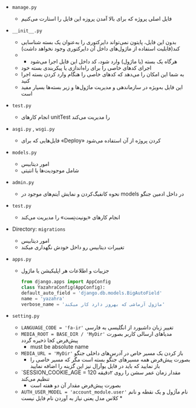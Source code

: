 * `manage.py`
    * فایل اصلی پروژه که برای بالا آمدن پروزه این فایل را استارت می‌کنیم

* `__init__.py`
    * بدون این فایل، پایتون نمی‌تواند دایرکتوری را به‌عنوان یک بسته شناسایی کند(قابلیت استفاده از ماژول‌های داخل آن دایرکتوری وجود نخواهد داشت)
    *
        * هرگاه یک بسته (یا ماژول) وارد شود، کد داخل این فایل اجرا می‌شود
    * اجرای کدهای خاصی را برای راه‌اندازی یا پیکربندی بسته خود
    * به شما این امکان را می‌دهد که کدهای خاصی را هنگام وارد کردن بسته اجرا کنید
    * این فایل به‌ویژه در سازماندهی و مدیریت ماژول‌ها و زیر بسته‌ها بسیار مفید است

* `test.py`
    * انجام کارهای unitTest را مدیریت می‌کند
* `asgi.py` ,  `wsgi.py`
    * فایل‌هایی که برای «Deploy» کردن پروژه از آن استفاده می‌شود
* `models.py`
    * امور دیتابیس
    * شامل موجودیت‌ها یا انتیتی
* `admin.py`
    * نحوه کانفیگ‌کردن و نمایش آیتم‌های موجود در models در داخل ادمین جنگو
* `test.py`
    * انجام کارهای «یونیت‌تِست» را مدیریت می‌کند
* Directory: `migrations`
    * امور دیتابیس
    * تغییرات دیتابیس رو داخل خودش نگهداری میکند
* `apps.py`
    * جزییات و اطلاعات هر اپلیکیشن یا ماژول
      ```python
      from django.apps import AppConfig
      class YazahraConfig(AppConfig):
      default_auto_field = 'django.db.models.BigAutoField'
      name = 'yazahra'
      verbose_name = 'ماژول آزماشی که بهروز دارد کار میکند'
      ```
* `setting.py`
    * `LANGUAGE_CODE = 'fa-ir'` تغییر زبان داشبورد از انگلیسی به فارسی
    * `MEDIA_ROOT = BASE_DIR / 'MyDir'` مدیاهای ارسالی کاربر بصورت پیش‌فرض کجا ذخیره گردد
        * must be absolute name
    * `MEDIA_URL = 'MyDir'` باز کردن یک مسیر خاص در آدرس‌های داخلی جنگو
        * بصورت پیش‌فرض همه مسیرهای جنگو بسته است مگر که مسیر خاصی را باز نمایید که باید در فایل یوآراِل نیز این گزینه را اضافه نمایید
    * `SESSION_COOKIE_AGE = 120 مقدار زمان عمر سشن را روی ۲دقیقه تنظیم می‌کند
        * بصورت پیش‌فرض مقدار آن دو هفته است
    * `AUTH_USER_MODEL = 'account_module.user'` نام مآژول و یک نقطه و نانم کلاس مدل یعنی نیاز به آوردن نام فایل نیست
        *  

